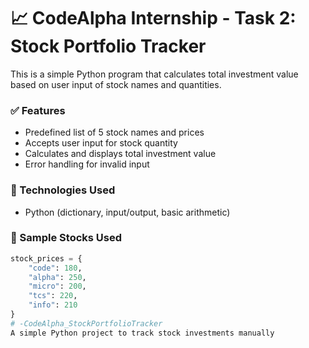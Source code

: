 # 📈 CodeAlpha Internship - Task 2: Stock Portfolio Tracker

This is a simple Python program that calculates total investment value based on user input of stock names and quantities.

### ✅ Features
- Predefined list of 5 stock names and prices
- Accepts user input for stock quantity
- Calculates and displays total investment value
- Error handling for invalid input

### 🔧 Technologies Used
- Python (dictionary, input/output, basic arithmetic)

### 🧾 Sample Stocks Used
```python
stock_prices = {
    "code": 180,
    "alpha": 250,
    "micro": 200,
    "tcs": 220,
    "info": 210
}
# -CodeAlpha_StockPortfolioTracker
A simple Python project to track stock investments manually
